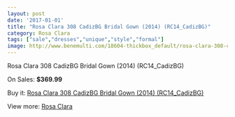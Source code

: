 ```yaml
---
layout: post
date: '2017-01-01'
title: "Rosa Clara 308 CadizBG Bridal Gown (2014) (RC14_CadizBG)"
category: Rosa Clara
tags: ["sale","dresses","unique","style","formal"]
image: http://www.benemulti.com/18604-thickbox_default/rosa-clara-308-cadizbg-bridal-gown-2014-rc14cadizbg.jpg
---
```

Rosa Clara 308 CadizBG Bridal Gown (2014) (RC14_CadizBG)

On Sales: **$369.99**
<a href="https://www.benemulti.com/en/rosa-clara/7044-rosa-clara-308-cadizbg-bridal-gown-2014-rc14cadizbg.html"><amp-img layout="responsive" width="600" height="600" src="//www.benemulti.com/18604-thickbox_default/rosa-clara-308-cadizbg-bridal-gown-2014-rc14cadizbg.jpg" alt="Rosa Clara 308 CadizBG Bridal Gown (2014) (RC14_CadizBG) 0" /></a>
<a href="https://www.benemulti.com/en/rosa-clara/7044-rosa-clara-308-cadizbg-bridal-gown-2014-rc14cadizbg.html"><amp-img layout="responsive" width="600" height="600" src="//www.benemulti.com/18606-thickbox_default/rosa-clara-308-cadizbg-bridal-gown-2014-rc14cadizbg.jpg" alt="Rosa Clara 308 CadizBG Bridal Gown (2014) (RC14_CadizBG) 1" /></a>
<a href="https://www.benemulti.com/en/rosa-clara/7044-rosa-clara-308-cadizbg-bridal-gown-2014-rc14cadizbg.html"><amp-img layout="responsive" width="600" height="600" src="//www.benemulti.com/18605-thickbox_default/rosa-clara-308-cadizbg-bridal-gown-2014-rc14cadizbg.jpg" alt="Rosa Clara 308 CadizBG Bridal Gown (2014) (RC14_CadizBG) 2" /></a>

Buy it: [Rosa Clara 308 CadizBG Bridal Gown (2014) (RC14_CadizBG)](https://www.benemulti.com/en/rosa-clara/7044-rosa-clara-308-cadizbg-bridal-gown-2014-rc14cadizbg.html "Rosa Clara 308 CadizBG Bridal Gown (2014) (RC14_CadizBG)")

View more: [Rosa Clara](https://www.benemulti.com/en/60-rosa-clara "Rosa Clara")
